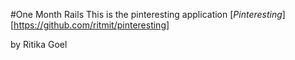#One Month Rails
This is the pinteresting application
[*Pinteresting*] [https://github.com/ritmit/pinteresting]

by Ritika Goel